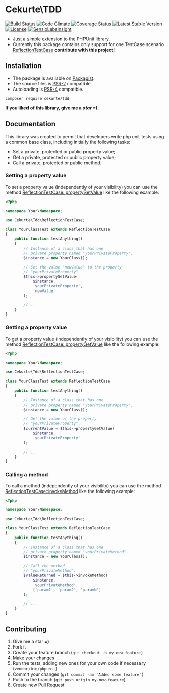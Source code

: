 # Cekurte\TDD

[![Build Status](https://img.shields.io/travis/jpcercal/tdd/master.svg?style=square)](http://travis-ci.org/jpcercal/tdd)
[![Code Climate](https://codeclimate.com/github/jpcercal/tdd/badges/gpa.svg)](https://codeclimate.com/github/jpcercal/tdd)
[![Coverage Status](https://coveralls.io/repos/github/jpcercal/tdd/badge.svg?branch=master)](https://coveralls.io/github/jpcercal/tdd?branch=master)
[![Latest Stable Version](https://img.shields.io/packagist/v/cekurte/tdd.svg?style=square)](https://packagist.org/packages/cekurte/tdd)
[![License](https://img.shields.io/packagist/l/cekurte/tdd.svg?style=square)](https://packagist.org/packages/cekurte/tdd)
[![SensioLabsInsight](https://insight.sensiolabs.com/projects/26db2ab3-e452-4267-9742-2e0cac04f765/mini.png)](https://insight.sensiolabs.com/projects/26db2ab3-e452-4267-9742-2e0cac04f765)

- Just a simple extension to the PHPUnit library.
- Currently this package contains only support for one TestCase scenario [ReflectionTestCase](https://github.com/jpcercal/tdd/blob/master/src/ReflectionTestCase.php) **contribute with this project**!

## Installation

- The package is available on [Packagist](http://packagist.org/packages/cekurte/tdd).
- The source files is [PSR-2](https://github.com/php-fig/fig-standards/blob/master/accepted/PSR-2-coding-style-guide.md) compatible.
- Autoloading is [PSR-4](https://github.com/php-fig/fig-standards/blob/master/accepted/PSR-4-autoloader.md) compatible.

```shell
composer require cekurte/tdd
```

**If you liked of this library, give me a *star =)*.**

## Documentation

This library was created to permit that developers write php unit tests using a common base class, including initially the following tasks:

- Set a private, protected or public property value;
- Get a private, protected or public property value;
- Call a private, protected or public method.

### Setting a property value

To set a property value (independently of your visibility) you can use the method [ReflectionTestCase::propertySetValue](https://github.com/jpcercal/tdd/blob/master/src/ReflectionTestCase.php#L34) like the following example:

```php
<?php

namespace Your\Namespace;

use Cekurte\Tdd\ReflectionTestCase;

class YourClassTest extends ReflectionTestCase
{
    public function testAnything()
    {
        // Instance of a class that has one
        // private property named "yourPrivateProperty".
        $instance = new YourClass();

        // Set the value "newValue" to the property
        // "yourPrivateProperty".
        $this->propertySetValue(
            $instance,
            'yourPrivateProperty',
            'newValue'
        );

        // ...
    }
}
```

### Getting a property value

To get a property value (independently of your visibility) you can use the method [ReflectionTestCase::propertyGetValue](https://github.com/jpcercal/tdd/blob/master/src/ReflectionTestCase.php#L53) like the following example:

```php
<?php

namespace Your\Namespace;

use Cekurte\Tdd\ReflectionTestCase;

class YourClassTest extends ReflectionTestCase
{
    public function testAnything()
    {
        // Instance of a class that has one
        // private property named "yourPrivateProperty".
        $instance = new YourClass();

        // Get the value of the property
        // "yourPrivateProperty".
        $currentValue = $this->propertyGetValue(
            $instance,
            'yourPrivateProperty'
        );

        // ...
    }
}
```

### Calling a method

To call a method (independently of your visibility) you can use the method [ReflectionTestCase::invokeMethod](https://github.com/jpcercal/tdd/blob/master/src/ReflectionTestCase.php#L16) like the following example:

```php
<?php

namespace Your\Namespace;

use Cekurte\Tdd\ReflectionTestCase;

class YourClassTest extends ReflectionTestCase
{
    public function testAnything()
    {
        // Instance of a class that has one
        // private property named "yourPrivateMethod".
        $instance = new YourClass();

        // Call the method
        // "yourPrivateMethod".
        $valueReturned = $this->invokeMethod(
            $instance,
            'yourPrivateMethod',
            ['param1', 'param2', 'paramN']
        );

        // ...
    }
}
```

Contributing
------------

1. Give me a star **=)**
1. Fork it
2. Create your feature branch (`git checkout -b my-new-feature`)
3. Make your changes
4. Run the tests, adding new ones for your own code if necessary (`vendor/bin/phpunit`)
5. Commit your changes (`git commit -am 'Added some feature'`)
6. Push to the branch (`git push origin my-new-feature`)
7. Create new Pull Request
